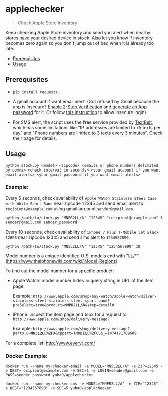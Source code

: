 # applechecker

> Check Apple Store Inventory

Keep checking Apple Store inventory and send you alert when nearby stores have your desired device in stock.
Also let you know if inventory becomes zero again so you don't jump out of bed when it is already too late.

* [Prerequisites](#prerequisites)
* [Usage](#usage)

## Prerequisites

* `pip install requests`

* A gmail account if want email alert. (Got refused by Gmail because the app is insecure? [Enable 2-Step Verification](https://support.google.com/accounts/answer/185839?hl=en) and [generate an App password](https://support.google.com/accounts/answer/185833?hl=en) for it. Or follow [this instruction](https://support.google.com/accounts/answer/6010255?hl=en) to allow insecure login)

* For SMS alert, the script uses the free service provided by [TextBelt](http://textbelt.com/), which has some limitations like "IP addresses are limited to 75 texts per day" and "Phone numbers are limited to 3 texts every 3 minutes". Check their page for details.

## Usage

```
python stock.py <model> <zipcode> <emails or phone numbers delimited by comma> <check interval in seconds> <your gmail account if you want email alerts> <your gmail password if you want email alerts>
```

### Example:

Every 5 seconds, check availability of `Apple Watch Stainless Steel Case with White Sport Band` near zipcode 12345 and send email alert to `recipient@example.com` using gmail account `sender@gmail.com`.

```
python /path/to/stock.py "MNPR2LL/A" "12345" "recipient@example.com" 5 sender@gmail.com sender_password
```

Every 10 seconds, check availability of `iPhone 7 Plus T-Mobile Jet Black 128GB` near zipcode 12345 and send sms alert to `1234567890`.

```
python /path/to/stock.py "MN5L2LL/A" "12345" "1234567890" 10
```

Model number is a unique identifier, U.S. models end with "LL/*". (https://www.theiphonewiki.com/wiki/Model_Regions)

To find out the model number for a specific product:

* Apple Watch: model number hides in query string in URL of the item page.

    Example:
    `http://www.apple.com/shop/buy-watch/apple-watch/silver-stainless-steel-stainless-steel-sport-band?preSelect=true&product=`**`MNPR2LL/A`**`&step=detail#`

* iPhone: inspect the item page and look for a request to `http://www.apple.com/shop/delivery-message?`

    Example:
    `http://www.apple.com/shop/delivery-message?parts.0=`**`MN5L2LL%2FA`**`&cppart=TMOBILE%2FUS&_=1474171709609`

For a complete list: http://www.everyi.com/

### Docker Example:

```
docker run --name my-checker-email -e MODEL="MN5L2LL/A" -e ZIP=12345 -e DEST=recipient@example.com -e SEC=1 -e LOGIN=sender@gmail.com -e PASS=sender_password yuha0/applechecker
```

```
docker run --name my-checker-sms -e MODEL="MNPR2LL/A" -e ZIP="12345" -e DEST="1234567890" -e SEC=5 yuha0/applechecker
```
